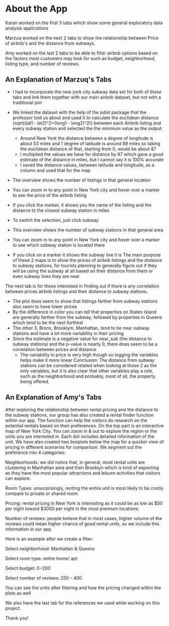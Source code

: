 # About the App

Karan worked on the first 3 tabs which show some general exploratory data analysis applications

Marzuq worked on the next 2 tabs to show the relationship between Price of airbnb's and the distance from subways.

Amy worked on the last 2 tabs to be able to filter airbnb options based on the factors most customers may look for such as budget, neighborhood, listing type, and number of reviews.

## An Explanation of Marzuq's Tabs

- I had to incorporate the new york city subway data set for both of these tabs and link them together with our main airbnb dataset, but not with a traditional join
- We linked the dataset with the help of the pdist package that the professor told us about and used it to calculate the euclidean distance {sqrt((lat1 - lat2)^2+(long1 - long2)^2)}  between each Airbnb listing and every subway station and selected the the minimum value as the output
	+ Around New York the distance between a degree of longitude is about 53 miles and 1 degree of latitude is around 69 miles so taking the euclidean distance of that, starting from 0, would be about 87
	+ I multiplied the values we have for distance by 87 which gave a good estimate of the distance in miles, but I cannot say it is 100% accurate
	+ I saved the distance values, between latitude and longitude, as a column and used that for the map
- The overview shows the number of listings in that general location
- You can zoom in to any point in New York city and hover over a marker to see the price of the airbnb listing
- If you click the marker, it shows you the name of the listing and the distance to the closest subway station in miles

- To switch the selection, just click subway
- This overview shows the number of subway stations in that general area
- You can zoom in to any point in New York city and hover over a marker to see which subway station is located there
- If you click on a marker it shows the subway line it is
The main purpose of these 2 maps is to show the prices of airbnb listings and the distance to subway stations, for tourists planning to generally figure out if they will be using the subway at all based on their distance from them or even subway lines they are near

The next tab is for those interested in finding out if there is any correlation between prices airbnb listings and their distance to subway stations.
- The plot does seem to show that listings farther from subway stations also seem to have lower prices
- By the difference in color you can tell that properties on Staten Island are generally farther from the subway, followed by properties in Queens which tend to be the next furthest
- The other 3, Bronx, Brooklym, Manhattan, tend to be near subway stations and have a lot more variability in their pricing
- Since the estimate is a negative value for near_sub (the distance to subway stations) and the p-value is nearly 0, there does seem to be a correlation between prices and distance
	+ The variability in price is very high though so logging the variables helps make it more linear
Conclusion: The distance from subway stations can be considered related when looking at those 2 as the only variables, but it is also clear that other variables play a role, such as the neighborhood and probably, most of all, the property being offered.

## An Explanation of Amy's Tabs

After exploring the relationship between rental pricing and the distance to the subway stations, our group has also created a rental finder function within our app. The function can help the visitors do research on the potential rentals based on their preferences. 
On the top part is an interactive map of New York City. You can zoom in & out to explore the region or the units you are interested in. Each dot includes detailed information of the unit. We have also created two boxplots below the map for a quicker view of pricing in different scenarios for comparison.
We segment out the preference into 4 categories:

Neighborhoods: we did notice that, in general, most rental units are clustering in Manhattan area and then Brooklyn which is kind of expecting as they have the most popular attractions and leisure activities that visitors can explore.

Room Types: unsurprisingly, renting the entire unit is most likely to be costly compare to private or shared room. 

Pricing: rental pricing in New York is interesting as it could be as low as $50 per night toward $3000 per night in the most premium locations.

Number of reviews: people believe that in most cases, higher volume of the reviews could mean higher chance of good rental units, so we include this information in our app.

Here is an example after we create a filter:

Select neighborhood: Manhattan & Queens

Select room type: entire home/ apt

Select budget: $0-$200

Select number of reviews: 250 – 400

You can see the units after filtering and how the pricing changed within the plots as well
 
We also have the last tab for the references we used while working on this project.

Thank you!
